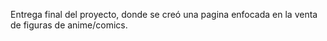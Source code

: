 Entrega final del proyecto, donde se creó una pagina enfocada en la venta de figuras de anime/comics.
